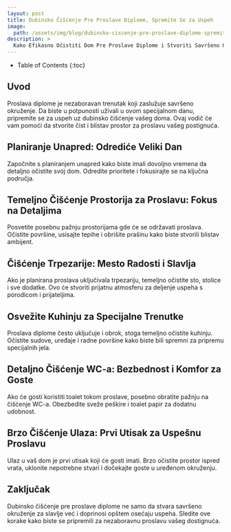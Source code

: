 ```yaml
---
layout: post
title: Dubinsko Čišćenje Pre Proslave Diplome, Spremite Se za Uspeh
image: 
  path: /assets/img/blog/dubinsko-ciscenje-pre-proslave-diplome-spremite-se-za-uspeh_dubinsko_pranje_ba.jpg
description: >
  Kako Efikasno Očistiti Dom Pre Proslave Diplome i Stvoriti Savršeno Okruženje za Slavlje
---
```



- Table of Contents
{:toc}


## Uvod

Proslava diplome je nezaboravan trenutak koji zaslužuje savršeno okruženje. Da biste u potpunosti uživali u ovom specijalnom danu, pripremite se za uspeh uz dubinsko čišćenje vašeg doma. Ovaj vodič će vam pomoći da stvorite čist i blistav prostor za proslavu vašeg postignuća.


## Planiranje Unapred: Odrediće Veliki Dan

Započnite s planiranjem unapred kako biste imali dovoljno vremena da detaljno očistite svoj dom. Odredite prioritete i fokusirajte se na ključna područja.


## Temeljno Čišćenje Prostorija za Proslavu: Fokus na Detaljima

Posvetite posebnu pažnju prostorijama gde će se održavati proslava. Očistite površine, usisajte tepihe i obrišite prašinu kako biste stvorili blistav ambijent.


## Čišćenje Trpezarije: Mesto Radosti i Slavlja

Ako je planirana proslava uključivala trpezariju, temeljno očistite sto, stolice i sve dodatke. Ovo će stvoriti prijatnu atmosferu za deljenje uspeha s porodicom i prijateljima.


## Osvežite Kuhinju za Specijalne Trenutke

Proslava diplome često uključuje i obrok, stoga temeljno očistite kuhinju. Očistite sudove, uređaje i radne površine kako biste bili spremni za pripremu specijalnih jela.


## Detaljno Čišćenje WC-a: Bezbednost i Komfor za Goste

Ako će gosti koristiti toalet tokom proslave, posebno obratite pažnju na čišćenje WC-a. Obezbedite sveže peškire i toalet papir za dodatnu udobnost.


## Brzo Čišćenje Ulaza: Prvi Utisak za Uspešnu Proslavu

Ulaz u vaš dom je prvi utisak koji će gosti imati. Brzo očistite prostor ispred vrata, uklonite nepotrebne stvari i dočekajte goste u uređenom okruženju.


## Zaključak

Dubinsko čišćenje pre proslave diplome ne samo da stvara savršeno okruženje za slavlje već i doprinosi opštem osećaju uspeha. Sledite ove korake kako biste se pripremili za nezaboravnu proslavu vašeg dostignuća.
